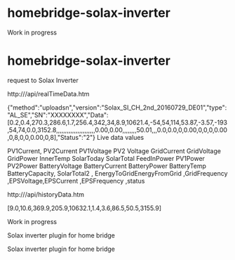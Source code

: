 
# homebridge-solax-inverter

Work in progress
# homebridge-solax-inverter

request to Solax Inverter


http://<your IP>/api/realTimeData.htm

{"method":"uploadsn","version":"Solax_SI_CH_2nd_20160729_DE01","type":"AL_SE","SN":"XXXXXXXX","Data":[0.2,0.4,270.3,286.6,1.7,256.4,342,34,8.9,10621.4,-54,54,114,53.87,-3.57,-193,54,74,0.0,3152.8,,,,,,,,,,,,,,,,,,,,,,0.00,0.00,,,,,,,,50.01,,,0.0,0.0,0,0.00,0,0,0,0.00,0,8,0,0,0.00,0,8],"Status":"2"}
Live data values

  PV1Current, PV2Current  PV1Voltage  PV2 Voltage   GridCurrent GridVoltage GridPower InnerTemp SolarToday  SolarTotal
  FeedInPower   PV1Power  PV2Power  BatteryVoltage  BatteryCurrent  BatteryPower   BatteryTemp  BatteryCapacity, 
  SolarTotal2 , EnergyToGridEnergyFromGrid ,GridFrequency ,EPSVoltage,EPSCurrent ,EPSFrequency ,status 

http://<your IP>/api/historyData.htm

[9.0,10.6,369.9,205.9,10632.1,1.4,3.6,86.5,50.5,3155.9]

Work in progress

Solax inverter plugin for home bridge


Solax inverter plugin for home bridge

